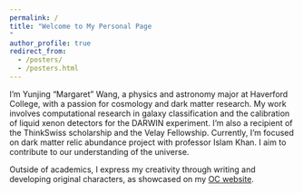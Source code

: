 ```yaml
---
permalink: /
title: "Welcome to My Personal Page
"
author_profile: true
redirect_from: 
  - /posters/
  - /posters.html
---
```

I’m Yunjing “Margaret” Wang, a physics and astronomy major at Haverford College, with a passion for cosmology and dark matter research. My work involves  computational research in galaxy classification and the calibration of liquid xenon detectors for the DARWIN experiment. I’m also a recipient of the ThinkSwiss scholarship and the Velay Fellowship. Currently, I’m focused on dark matter relic abundance project with professor Islam Khan. I aim to contribute to our understanding of the universe.

Outside of academics, I express my creativity through writing and developing original characters, as showcased on my [OC website](https://margaret42.github.io/Phosphor/).
